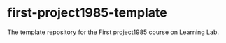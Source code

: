 # first-project1985-template
The template repository for the First project1985 course on Learning Lab.

